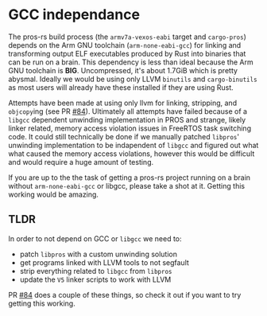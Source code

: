 # GCC independance

The pros-rs build process (the `armv7a-vexos-eabi` target and `cargo-pros`) depends on the Arm GNU toolchain (`arm-none-eabi-gcc`)
for linking and transforming output ELF executables
produced by Rust into binaries that can be run on a brain.
This dependency is less than ideal because the Arm GNU toolchain is **BIG**.
Uncompressed, it's about 1.7GiB which is pretty abysmal.
Ideally we would be using only LLVM `binutils` and `cargo-binutils`
as most users will already have these installed if they are using Rust.

Attempts have been made at using only llvm for linking, stripping, and `objcopy`ing
(see PR [#84](https://github.com/pros-rs/pros-rs/pull/84)).
Ultimately all attempts have failed because of a `libgcc` dependent unwinding implementation in PROS
and strange, likely linker related, memory access violation issues in FreeRTOS task switching code.
It could still technically be done if we manually patched `libpros`'
unwinding implementation to be indapendent of `libgcc`
and figured out what what caused the memory access violations,
however this would be difficult and would require a huge amount of testing.

If you are up to the the task of getting a pros-rs project running on a brain without `arm-none-eabi-gcc` or libgcc,
please take a shot at it. Getting this working would be amazing.

## TLDR

In order to not depend on GCC or `libgcc` we need to:
* patch `libpros` with a custom unwinding solution
* get programs linked with LLVM tools to not segfault
* strip everything related to `libgcc` from `libpros`
* update the `V5` linker scripts to work with LLVM

PR [#84](https://github.com/pros-rs/pros-rs/pull/84) does a couple of these things,
so check it out if you want to try getting this working.